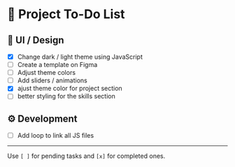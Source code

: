 # 📌 Project To-Do List

## 🎨 UI / Design
- [X] Change dark / light theme using JavaScript  
- [ ] Create a template on Figma  
- [ ] Adjust theme colors  
- [ ] Add sliders / animations  
- [X] ajust theme color for project section 
- [ ] better styling for the skills section

## ⚙️ Development
- [ ] Add loop to link all JS files  

---

 Use `[ ]` for pending tasks and `[x]` for completed ones.  
